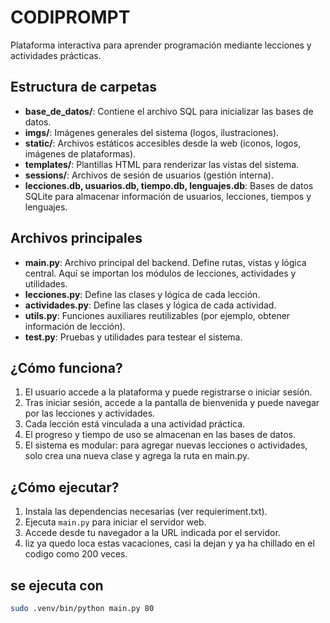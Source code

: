
# CODIPROMPT

Plataforma interactiva para aprender programación mediante lecciones y actividades prácticas.

## Estructura de carpetas

- **base_de_datos/**: Contiene el archivo SQL para inicializar las bases de datos.
- **imgs/**: Imágenes generales del sistema (logos, ilustraciones).
- **static/**: Archivos estáticos accesibles desde la web (iconos, logos, imágenes de plataformas).
- **templates/**: Plantillas HTML para renderizar las vistas del sistema.
- **sessions/**: Archivos de sesión de usuarios (gestión interna).
- **lecciones.db, usuarios.db, tiempo.db, lenguajes.db**: Bases de datos SQLite para almacenar información de usuarios, lecciones, tiempos y lenguajes.

## Archivos principales

- **main.py**: Archivo principal del backend. Define rutas, vistas y lógica central. Aquí se importan los módulos de lecciones, actividades y utilidades.
- **lecciones.py**: Define las clases y lógica de cada lección.
- **actividades.py**: Define las clases y lógica de cada actividad.
- **utils.py**: Funciones auxiliares reutilizables (por ejemplo, obtener información de lección).
- **test.py**: Pruebas y utilidades para testear el sistema.

## ¿Cómo funciona?

1. El usuario accede a la plataforma y puede registrarse o iniciar sesión.
2. Tras iniciar sesión, accede a la pantalla de bienvenida y puede navegar por las lecciones y actividades.
3. Cada lección está vinculada a una actividad práctica.
4. El progreso y tiempo de uso se almacenan en las bases de datos.
5. El sistema es modular: para agregar nuevas lecciones o actividades, solo crea una nueva clase y agrega la ruta en main.py.

## ¿Cómo ejecutar?

1. Instala las dependencias necesarias (ver requieriment.txt).
2. Ejecuta `main.py` para iniciar el servidor web.
3. Accede desde tu navegador a la URL indicada por el servidor.
4. liz ya quedo loca estas vacaciones, casi la dejan y ya ha chillado en el codigo como 200 veces.

## se ejecuta con
````bash
sudo .venv/bin/python main.py 80
````
